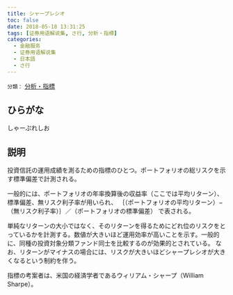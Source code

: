 ```yaml
---
title: シャープレシオ
toc: false
date: 2018-05-18 13:31:25
tags: [证券用语解说集, さ行, 分析・指標]
categories:
  - 金融服务
  - 证券用语解说集
  - 日本語
  - さ行
---
```


`分類：` [分析・指標](/tags/分析・指標/)

## ひらがな

しゃーぷれしお

## 説明

投資信託の運用成績を測るための指標のひとつ。ポートフォリオの総リスクを示す標準偏差で計測される。

一般的には、ポートフォリオの年率換算後の収益率（ここでは平均リターン）、標準偏差、無リスク利子率が用いられ、 ｛（ポートフォリオの平均リターン）−（無リスク利子率）｝／（ポートフォリオの標準偏差） で表される。

単純なリターンの大小ではなく、そのリターンを得るためにどれ位のリスクをとっているかを計測する。数値が大きいほど運用効率が高いことを示す。一般的に、同種の投資対象分類ファンド同士を比較するのが効果的とされている。 なお、リターンがマイナスの場合には、リスクが大きいほどシャープレシオが大きくなるという制約を伴う。

指標の考案者は、米国の経済学者であるウィリアム・シャープ（William Sharpe）。
